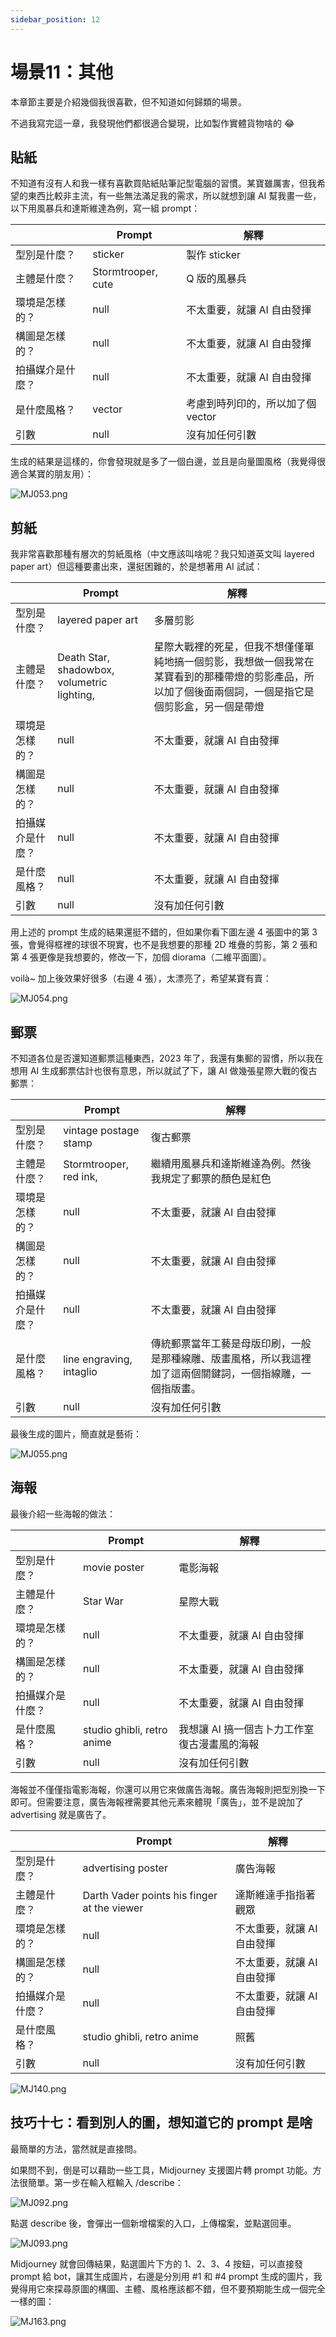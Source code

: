 ```yaml
---
sidebar_position: 12
---
```

# 場景11：其他

本章節主要是介紹幾個我很喜歡，但不知道如何歸類的場景。

不過我寫完這一章，我發現他們都很適合變現，比如製作實體貨物啥的 😂

## 貼紙

不知道有沒有人和我一樣有喜歡買貼紙貼筆記型電腦的習慣。某寶雖厲害，但我希望的東西比較非主流，有一些無法滿足我的需求，所以就想到讓 AI 幫我畫一些，以下用風暴兵和達斯維達為例，寫一組 prompt：

|          | **Prompt**         | **解釋**               |
| -------- | ------------------ | -------------------- |
| 型別是什麼？   | sticker            | 製作 sticker           |
| 主體是什麼？   | Stormtrooper, cute | Q 版的風暴兵              |
| 環境是怎樣的？  | null               | 不太重要，就讓 AI 自由發揮      |
| 構圖是怎樣的？  | null               | 不太重要，就讓 AI 自由發揮      |
| 拍攝媒介是什麼？ | null               | 不太重要，就讓 AI 自由發揮      |
| 是什麼風格？   | vector             | 考慮到時列印的，所以加了個 vector |
| 引數       | null               | 沒有加任何引數              |

生成的結果是這樣的，你會發現就是多了一個白邊，並且是向量圖風格（我覺得很適合某寶的朋友用）：

![MJ053.png](https://res.craft.do/user/full/d845172f-becd-4255-bf79-d722098b2d83/doc/15EA26B6-9B49-4076-B8D8-DFE53ABD52C8/30B1A9F2-76DD-4D6C-9331-0D1019E0DCDE_2/fQQfbEPe5CZA5WV5I6MkyeFFECM3V5SAnfuM19IDyaEz/MJ053.png)

## 剪紙

我非常喜歡那種有層次的剪紙風格（中文應該叫啥呢？我只知道英文叫 layered paper art）但這種要畫出來，還挺困難的，於是想著用 AI 試試：

|          | **Prompt**                                  | **解釋**                                                                      |
| -------- | ------------------------------------------- | --------------------------------------------------------------------------- |
| 型別是什麼？   | layered paper art                           | 多層剪影                                                                        |
| 主體是什麼？   | Death Star, shadowbox, volumetric lighting, | 星際大戰裡的死星，但我不想僅僅單純地搞一個剪影，我想做一個我常在某寶看到的那種帶燈的剪影產品，所以加了個後面兩個詞，一個是指它是個剪影盒，另一個是帶燈 |
| 環境是怎樣的？  | null                                        | 不太重要，就讓 AI 自由發揮                                                             |
| 構圖是怎樣的？  | null                                        | 不太重要，就讓 AI 自由發揮                                                             |
| 拍攝媒介是什麼？ | null                                        | 不太重要，就讓 AI 自由發揮                                                             |
| 是什麼風格？   | null                                        | 不太重要，就讓 AI 自由發揮                                                             |
| 引數       | null                                        | 沒有加任何引數                                                                     |

用上述的 prompt 生成的結果還挺不錯的，但如果你看下圖左邊 4 張圖中的第 3 張，會覺得框裡的球很不現實，也不是我想要的那種 2D 堆疊的剪影，第 2 張和第 4 張更像是我想要的，修改一下，加個 diorama（二維平面圖）。

voilà~ 加上後效果好很多（右邊 4 張），太漂亮了，希望某寶有賣：

![MJ054.png](https://res.craft.do/user/full/d845172f-becd-4255-bf79-d722098b2d83/doc/15EA26B6-9B49-4076-B8D8-DFE53ABD52C8/3B4F6B80-463B-4085-A745-72259C4A5A7A_2/CurTBA9GICmGj2QNn2KRs919J96VYafOSNyUUtwsubgz/MJ054.png)

## 郵票

不知道各位是否還知道郵票這種東西，2023 年了，我還有集郵的習慣，所以我在想用 AI 生成郵票估計也很有意思，所以就試了下，讓 AI 做幾張星際大戰的復古郵票：

|          | **Prompt**               | **解釋**                                                |
| -------- | ------------------------ | ----------------------------------------------------- |
| 型別是什麼？   | vintage postage stamp    | 復古郵票                                                  |
| 主體是什麼？   | Stormtrooper, red ink,   | 繼續用風暴兵和達斯維達為例。然後我規定了郵票的顏色是紅色                          |
| 環境是怎樣的？  | null                     | 不太重要，就讓 AI 自由發揮                                       |
| 構圖是怎樣的？  | null                     | 不太重要，就讓 AI 自由發揮                                       |
| 拍攝媒介是什麼？ | null                     | 不太重要，就讓 AI 自由發揮                                       |
| 是什麼風格？   | line engraving, intaglio | 傳統郵票當年工藝是母版印刷，一般是那種線雕、版畫風格，所以我這裡加了這兩個關鍵詞，一個指線雕，一個指版畫。 |
| 引數       | null                     | 沒有加任何引數                                               |

最後生成的圖片，簡直就是藝術：

![MJ055.png](https://res.craft.do/user/full/d845172f-becd-4255-bf79-d722098b2d83/doc/15EA26B6-9B49-4076-B8D8-DFE53ABD52C8/92B9E182-EDC8-4560-9C8B-D15D4662D0A3_2/rFV6Aa396xv5mUR9hB8dCT85yjEVZvUZ52o8huicuh0z/MJ055.png)

## 海報

最後介紹一些海報的做法：

|          | **Prompt**                 | **解釋**                   |
| -------- | -------------------------- | ------------------------ |
| 型別是什麼？   | movie poster               | 電影海報                     |
| 主體是什麼？   | Star War                   | 星際大戰                     |
| 環境是怎樣的？  | null                       | 不太重要，就讓 AI 自由發揮          |
| 構圖是怎樣的？  | null                       | 不太重要，就讓 AI 自由發揮          |
| 拍攝媒介是什麼？ | null                       | 不太重要，就讓 AI 自由發揮          |
| 是什麼風格？   | studio ghibli, retro anime | 我想讓 AI 搞一個吉卜力工作室復古漫畫風的海報 |
| 引數       | null                       | 沒有加任何引數                  |

海報並不僅僅指電影海報，你還可以用它來做廣告海報。廣告海報則把型別換一下即可。但需要注意，廣告海報裡需要其他元素來體現「廣告」，並不是說加了 advertising 就是廣告了。

|          | **Prompt**                                  | **解釋**          |
| -------- | ------------------------------------------- | --------------- |
| 型別是什麼？   | advertising poster                          | 廣告海報            |
| 主體是什麼？   | Darth Vader points his finger at the viewer | 達斯維達手指指著觀眾      |
| 環境是怎樣的？  | null                                        | 不太重要，就讓 AI 自由發揮 |
| 構圖是怎樣的？  | null                                        | 不太重要，就讓 AI 自由發揮 |
| 拍攝媒介是什麼？ | null                                        | 不太重要，就讓 AI 自由發揮 |
| 是什麼風格？   | studio ghibli, retro anime                  | 照舊              |
| 引數       | null                                        | 沒有加任何引數         |

![MJ140.png](https://res.craft.do/user/full/d845172f-becd-4255-bf79-d722098b2d83/doc/15EA26B6-9B49-4076-B8D8-DFE53ABD52C8/60483EBF-3ED1-4CB9-872A-4A3B73AB62FA_2/TNdcqY1IyJJPl0MlByVWdRzbEufThwmemHdjytFRgOAz/MJ140.png)

## 技巧十七：看到別人的圖，想知道它的 prompt 是啥

最簡單的方法，當然就是直接問。

如果問不到，倒是可以藉助一些工具，Midjourney 支援圖片轉 prompt 功能。方法很簡單。第一步在輸入框輸入 /describe：

![MJ092.png](https://res.craft.do/user/full/d845172f-becd-4255-bf79-d722098b2d83/doc/15EA26B6-9B49-4076-B8D8-DFE53ABD52C8/1F561044-20D9-4FEB-BC08-B59BBFB872E1_2/Pu4U2CcTsM6jbPy40CPQxi6Cqm92cP9yvPqUDgJYtY4z/MJ092.png)

點選 describe 後，會彈出一個新增檔案的入口，上傳檔案，並點選回車。

![MJ093.png](https://res.craft.do/user/full/d845172f-becd-4255-bf79-d722098b2d83/doc/15EA26B6-9B49-4076-B8D8-DFE53ABD52C8/0B2596AD-17E5-41D3-B34A-697FAF8DEEBD_2/vYKAgEFUwNbRALujXI1KsSUVVUJIFZUv6qxa6CRRC9kz/MJ093.png)

Midjourney 就會回傳結果，點選圖片下方的 1、2、3、4 按鈕，可以直接發 prompt 給 bot，讓其生成圖片，右邊是分別用 #1 和 #4 prompt 生成的圖片，我覺得用它來探尋原圖的構圖、主體、風格應該都不錯，但不要預期能生成一個完全一樣的圖：

![MJ163.png](https://res.craft.do/user/full/d845172f-becd-4255-bf79-d722098b2d83/doc/15EA26B6-9B49-4076-B8D8-DFE53ABD52C8/2FCC53CF-07B7-4251-B948-CCF8B63A0084_2/ROSf6SUiO3bhytuRc3Aeb8HcxYMqavypEXz9WMjIz5gz/MJ163.png)

